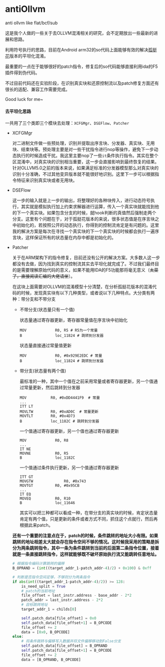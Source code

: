 # antiOllvm
anti ollvm like flat/bcf/sub

这是我个人做的一些关于去OLLVM混淆相关的研究，会不定期放出一些最新的进展和思路。

利用符号执行的思路，目前在Android arm32的so代码上面能够有效的解决[孤挺花](https://github.com/GoSSIP-SJTU/Armariris)版本的平坦化混淆。

最重要的一点在于能够很好的patch指令，修复后的so代码能够直接利用ida的F5插件得到伪代码。

不过目前代码还在实验阶段，在识别真实块和还原控制流以及patch修复方面还有很长的适配、兼容工作需要完成。

Good luck for me~



#### 去平坦化思路

一共用了三个类即三个模块去处理：`XCFGMgr`、`DSEFlow`、`Patcher`

- XCFGMgr

  对二进制文件做一些预处理，识别并提取出序言块、分发器、真实块、无用块、结束块等。预处理主要是对一些干扰指令进行nop等操作，避免下一步动态执行的时候造成干扰。我这里主要nop了一些`it`条件执行指令。其实在整个区混淆中，对真实块的识别相当重要，这一步会直接影响到最终恢复的结果。针对OLLVM5.0之前的版本来说，如果满足标准的分发器模型那么对真实块的识别十分准确，不过其他变异版本就不能很好地识别。这里下一步可以根据指令特征来识别真实块或者无用块。

- DSEFlow

  这一步的输入就是上一步的输出，将整理好的各种块传入，进行动态符号执行，其实就是模拟执行加上约束求解器进行运算，传入一个真实块就能找到他的下一个真实块。如果包含分支的时候，就hook判断的真值然后强制走两个分支。这里有个问题在于，对于孤挺花版本的来说，很多状态值是在序言块之中初始化的，若按照公开的动态执行，你得到的控制流肯定是有问题的。这里我的解决方案是每次在寻找一个真实块的下一个真实块的时候都会执行一遍序言块，这样保证所有的状态量在内存中都是初始化的。

- Patcher

  关于在ARM架构下的指令修复，目前还没有公开的解决方案。大多数人这一步都没有去做，因为找到真实的控制流其实去平坦化就完成了。不过我们最终目的是需要理解原始代码的意义，如果不能用IDA的F5功能那将毫无意义（~~太菜了，直接阅读汇编的大佬请坐~~）。

  在这块上面需要对OLLVM的混淆模型十分清楚，在分析孤挺花版本的混淆代码的时候，发现真实块有以下几种类型，或者说以下几种特点。大分类有两种：带分支和不带分支

  - 不带分支(状态量只有一个值)

    状态量通过寄存器更新，寄存器常量值在序言块中初始化

    ```assembly
    MOV             R0, R5 # R5为一个常量
    B               loc_11824 # 跳转到分发器
    ```

    状态量直接通过常量值更新

    ```assembly
    MOV             R0, #0x929E2EDC # 常量
    B               loc_11824 # 跳转到分发器
    ```

  - 带分支(状态量有两个值)

    最标准的一种，其中一个值在之前采用常量或者寄存器更新，另一个值通过常量更新，然后跳转到分发器

    ```assembly
    MOV           R0, #0xDD4441F9  # 常量
    ...
    ITT LT
    MOVLTW        R0, #0xAD0C  # 常量更新
    MOVTLT        R0, #0x4D73
    B             loc_1182C # 跳转到分发器
    ```

    一个值通过寄存器更新，另一个值也通过寄存器更新

    ```assembly
    MOV             R0, R8
    ...
    IT NE
    MOVNE           R0, R5
    B               loc_1182C
    ```

    一个值通过条件执行更新，另一个值通过寄存器更新

    ```assembly
    ITT GT
    MOVGTW       	 	R0, #0x743
    MOVTGT        	R0, #0x95CB
    ...
    IT EQ
    MOVEQ         	R0, R10
    B              	loc_11646
    ```

    其实可以把三种都可以看成一种，在带分支的真实块的时候，肯定状态量肯定有两个值，只是更新的条件或者方式不同，抓住这个点就行，然后再根据此来patch。

  **还有一个重要的注意点在于，patch的时候，条件跳转的地址大小有限。如果跳转的地址相差太大就会存在指令空间不够的情况。这时候我采用的策略是拆分为两条跳转指令，其中一条为条件跳转到当前的后面第二条指令位置，接着就是一条直接跳转指令，这样就能够既不破坏原始执行流又能跳转任意地址。**

  ```python
  # 根据指令编码计算跳转的偏移
  B_OPRAND = (int((target_addr_1-patch_addr-4)/2) + 0x100) & 0xff 
  
  # 判断是否指令空间足够，不够则分为两条指令
  if abs(int((target_addr_1-patch_addr-4)/2)) >= 128:
      is_need_split = True
      # patch的当前地址
      file_offset = last_instr.address - base_addr - 2*2
      patch_addr = last_instr.address - 2*2
      # 目标跳转地址
      target_addr_1 = childs[0]
  
      self.patch_data[file_offset] = 0x0
      self.patch_data[file_offset+1] = B_OPCODE
      file_offset += 2
      data = [0x0, B_OPCODE]
  else:
      # 将条件跳转与偏移写入数据并将文件偏移移动到False分支
      self.patch_data[file_offset] = B_OPRAND
      self.patch_data[file_offset+1] = B_OPCODE
      file_offset += 2
      data = [B_OPRAND, B_OPCODE]
  ```

  
